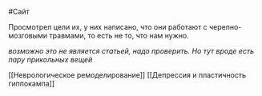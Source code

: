 #Сайт

Просмотрел цели их, у них написано, что они работают с черепно-мозговыми травмами, то есть не то, что нам нужно.

*возможно это не является статьей, надо проверить. Но тут вроде есть пару прикольных вещей*

[[Неврологическое ремоделирование]]
[[Депрессия и пластичность гиппокампа]]
